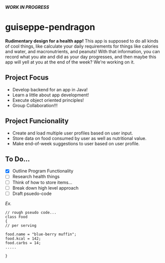 ***WORK IN PROGRESS***

# guiseppe-pendragon

 **Rudimentary design for a health app!** This app is supposed to do all kinds
of cool things, like calculate your daily requirements for things like calories and water,
and macronutrients, and peanuts! With that information, you can record what you ate and did as your day
progresses, and then maybe this app will yell at you at the end of the week? We're working on it.


## Project Focus
* Develop backend for an app in Java!
* Learn a little about app development!
* Execute object oriented principles!
* Group Collaboration!!!

## Project Funcionality
* Create and load multiple user profiles based on user input.
* Store data on food consumed by user as well as nutritional value.
* Make end-of-week suggestions to user based on user profile.

## To Do...
- [x] Outline Program Functionality
- [ ] Research health things
- [ ] Think of how to store items...
- [ ] Break down high level approach
- [ ] Draft psuedo-code

*Ex.*
    
    // rough pseudo code...
    class Food 
    {
    // per serving

    food.name = "blue-berry muffin";
    food.kcal = 142;
    food.carbs = 14;
    .....

    }

    


